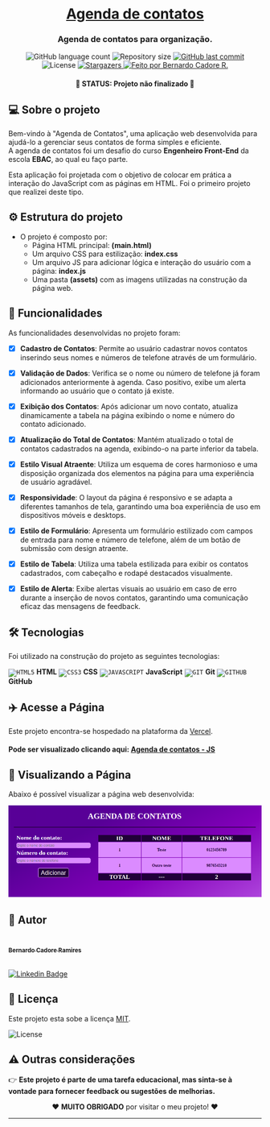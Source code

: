 <h1 align="center">
    <a href="#" alt="...">Agenda de contatos</a>
</h1>

<h3 align="center">
<p>
    Agenda de contatos para organização. 
</p>
</h3>

<p align="center">
  <img alt="GitHub language count" src="https://img.shields.io/github/languages/count/bcadore/Agenda-de-contatos?color=%2304D361">
  <img alt="Repository size" src="https://img.shields.io/github/repo-size/bcadore/Agenda-de-contatos">
  <a href="https://github.com/bcadore/Agenda-de-contatos/commits/main">
    <img alt="GitHub last commit" src="https://img.shields.io/github/last-commit/bcadore/Agenda-de-contatos">
  </a>
   <img alt="License" src="https://img.shields.io/badge/license-MIT-brightgreen">
   <a href="https://github.com/bcadore/Agenda-de-contatos/stargazers">
    <img alt="Stargazers" src="https://img.shields.io/github/stars/bcadore/Agenda-de-contatos?style=social">
  </a>
  <a href="#">
    <img alt="Feito por Bernardo Cadore R." src="https://img.shields.io/badge/feito%20por:-Bernardo Cadore R.-%237519C1">
  </a>
</p>

<h4 align="center">
	🚧 STATUS: Projeto não finalizado  🚧
</h4>

## 💻 Sobre o projeto

Bem-vindo à "Agenda de Contatos", uma aplicação web desenvolvida para ajudá-lo a gerenciar seus contatos de forma simples e eficiente.<br>
A agenda de contatos foi um desafio do curso **Engenheiro Front-End** da escola **EBAC**, ao qual eu faço parte.

Esta aplicação foi projetada com o objetivo de colocar em prática a interação do JavaScript com as páginas em HTML.
Foi o primeiro projeto que realizei deste tipo.<br>

## ⚙️ Estrutura do projeto

- O projeto é composto por:
  - Página HTML principal: **(main.html)**
  - Um arquivo CSS para estilização: **index.css**
  - Um arquivo JS para adicionar lógica e interação do usuário com a página: **index.js**
  - Uma pasta **(assets)** com as imagens utilizadas na construção da página web.

## 🎲 Funcionalidades

As funcionalidades desenvolvidas no projeto foram:

- [x] **Cadastro de Contatos**: Permite ao usuário cadastrar novos contatos inserindo seus nomes e números de telefone através de um formulário.

- [x] **Validação de Dados**: Verifica se o nome ou número de telefone já foram adicionados anteriormente à agenda. Caso positivo, exibe um alerta informando ao usuário que o contato já existe.

- [x] **Exibição dos Contatos**: Após adicionar um novo contato, atualiza dinamicamente a tabela na página exibindo o nome e número do contato adicionado.

- [x] **Atualização do Total de Contatos**: Mantém atualizado o total de contatos cadastrados na agenda, exibindo-o na parte inferior da tabela.

- [x] **Estilo Visual Atraente**: Utiliza um esquema de cores harmonioso e uma disposição organizada dos elementos na página para uma experiência de usuário agradável.

- [x] **Responsividade**: O layout da página é responsivo e se adapta a diferentes tamanhos de tela, garantindo uma boa experiência de uso em dispositivos móveis e desktops.

- [x] **Estilo de Formulário**: Apresenta um formulário estilizado com campos de entrada para nome e número de telefone, além de um botão de submissão com design atraente.

- [x] **Estilo de Tabela**: Utiliza uma tabela estilizada para exibir os contatos cadastrados, com cabeçalho e rodapé destacados visualmente.

- [x] **Estilo de Alerta**: Exibe alertas visuais ao usuário em caso de erro durante a inserção de novos contatos, garantindo uma comunicação eficaz das mensagens de feedback.

## 🛠 Tecnologias

Foi utilizado na construção do projeto as seguintes tecnologias:

<code><img width="40px" src="https://cdn.jsdelivr.net/gh/devicons/devicon/icons/html5/html5-original-wordmark.svg" title = "HTML5"/></code> **HTML**
<code><img width="40px" src="https://cdn.jsdelivr.net/gh/devicons/devicon/icons/css3/css3-original-wordmark.svg" title = "CSS3"/></code> **CSS**
<code><img width="40px" src="https://cdn.jsdelivr.net/gh/devicons/devicon/icons/javascript/javascript-original.svg" title = "JAVASCRIPT"/></code> **JavaScript**
<code><img width="40px" src="https://cdn.jsdelivr.net/gh/devicons/devicon/icons/git/git-original.svg" title = "GIT"/></code> **Git**
<code><img width="40px" src="https://cdn.jsdelivr.net/gh/devicons/devicon/icons/github/github-original.svg" title = "GITHUB"/></code> **GitHub**

## ✈️ Acesse a Página

Este projeto encontra-se hospedado na plataforma da [Vercel](https://vercel.com/).

#### Pode ser visualizado clicando aqui: [Agenda de contatos - JS](https://agenda-de-contatos-theta-gold.vercel.app/)

## 👀 Visualizando a Página

Abaixo é possível visualizar a página web desenvolvida:

![clicando aqui](./assets/Notebook-view.png)

## 🦸 Autor

<a href="https://github.com/bcadore">
    <img style="border-radius: 50%;" src="https://avatars.githubusercontent.com/u/49734970?s=400&u=7a5ce9ab63e4a78ac5434d008dc8faf070aa0883&v=4" width="150px;" alt=""/>
    <br/>
    <sub><b>Bernardo Cadore Ramires</b></sub>
</a>

<br>[![Linkedin Badge](https://img.shields.io/badge/-Bernardo-blue?style=flat-square&logo=Linkedin&logoColor=white&link=https://www.linkedin.com/in/bernardocadore/)](https://www.linkedin.com/in/bernardocadore/)

## 📝 Licença

Este projeto esta sobe a licença [MIT](./LICENSE).

<img alt="License" src="https://img.shields.io/badge/license-MIT-brightgreen">

## ⚠️ Outras considerações

👉 **Este projeto é parte de uma tarefa educacional, mas sinta-se à vontade para fornecer feedback ou sugestões de melhorias.**
<br>
<p align=center>
❤️  <b>MUITO OBRIGADO</b> por visitar o meu projeto! ❤️
</p>

---